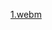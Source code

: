 [1.webm](https://github.com/miyazura/improved-octo-umbrella/assets/167978214/d1d3b746-ed26-4240-810c-1c15ae6cc20e)
